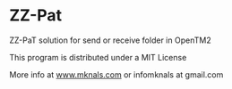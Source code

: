 # ZZ-Pat
ZZ-PaT solution for send or receive folder in OpenTM2


This program is distributed under a MIT License

More info at www.mknals.com or infomknals at gmail.com




